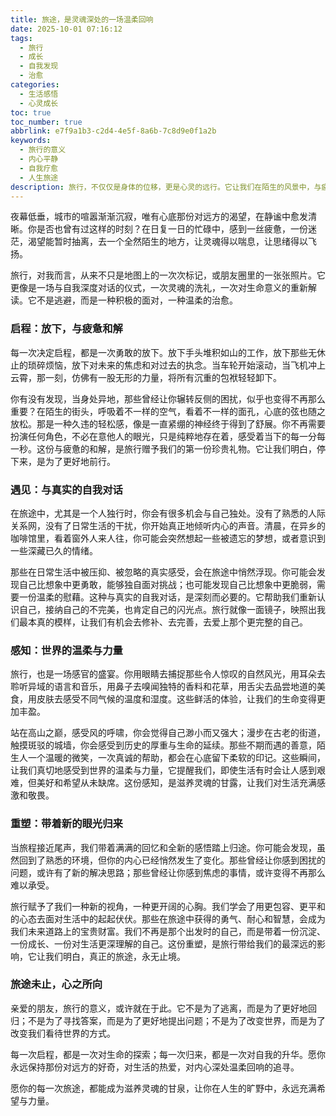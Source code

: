 ```yaml
---
title: 旅途，是灵魂深处的一场温柔回响
date: 2025-10-01 07:16:12
tags:
  - 旅行
  - 成长
  - 自我发现
  - 治愈
categories:
  - 生活感悟
  - 心灵成长
toc: true
toc_number: true
abbrlink: e7f9a1b3-c2d4-4e5f-8a6b-7c8d9e0f1a2b
keywords:
  - 旅行的意义
  - 内心平静
  - 自我疗愈
  - 人生旅途
description: 旅行，不仅仅是身体的位移，更是心灵的远行。它让我们在陌生的风景中，与疲惫和解，与真实的自我对话，感知世界的温柔与力量，最终带着新的眼光，重塑归来。这是一场灵魂深处的温柔回响，一次关于放下、遇见、感知与重塑的生命体验。
---
```


夜幕低垂，城市的喧嚣渐渐沉寂，唯有心底那份对远方的渴望，在静谧中愈发清晰。你是否也曾有过这样的时刻？在日复一日的忙碌中，感到一丝疲惫，一份迷茫，渴望能暂时抽离，去一个全然陌生的地方，让灵魂得以喘息，让思绪得以飞扬。

旅行，对我而言，从来不只是地图上的一次次标记，或朋友圈里的一张张照片。它更像是一场与自我深度对话的仪式，一次灵魂的洗礼，一次对生命意义的重新解读。它不是逃避，而是一种积极的面对，一种温柔的治愈。

### 启程：放下，与疲惫和解

每一次决定启程，都是一次勇敢的放下。放下手头堆积如山的工作，放下那些无休止的琐碎烦恼，放下对未来的焦虑和对过去的执念。当车轮开始滚动，当飞机冲上云霄，那一刻，仿佛有一股无形的力量，将所有沉重的包袱轻轻卸下。

你有没有发现，当身处异地，那些曾经让你辗转反侧的困扰，似乎也变得不再那么重要？在陌生的街头，呼吸着不一样的空气，看着不一样的面孔，心底的弦也随之放松。那是一种久违的轻松感，像是一直紧绷的神经终于得到了舒展。你不再需要扮演任何角色，不必在意他人的眼光，只是纯粹地存在着，感受着当下的每一分每一秒。这份与疲惫的和解，是旅行赠予我们的第一份珍贵礼物。它让我们明白，停下来，是为了更好地前行。

### 遇见：与真实的自我对话

在旅途中，尤其是一个人独行时，你会有很多机会与自己独处。没有了熟悉的人际关系网，没有了日常生活的干扰，你开始真正地倾听内心的声音。清晨，在异乡的咖啡馆里，看着窗外人来人往，你可能会突然想起一些被遗忘的梦想，或者意识到一些深藏已久的情绪。

那些在日常生活中被压抑、被忽略的真实感受，会在旅途中悄然浮现。你可能会发现自己比想象中更勇敢，能够独自面对挑战；也可能发现自己比想象中更脆弱，需要一份温柔的慰藉。这种与真实的自我对话，是深刻而必要的。它帮助我们重新认识自己，接纳自己的不完美，也肯定自己的闪光点。旅行就像一面镜子，映照出我们最本真的模样，让我们有机会去修补、去完善，去爱上那个更完整的自己。

### 感知：世界的温柔与力量

旅行，也是一场感官的盛宴。你用眼睛去捕捉那些令人惊叹的自然风光，用耳朵去聆听异域的语言和音乐，用鼻子去嗅闻独特的香料和花草，用舌尖去品尝地道的美食，用皮肤去感受不同气候的温度和湿度。这些鲜活的体验，让我们的生命变得更加丰盈。

站在高山之巅，感受风的呼啸，你会觉得自己渺小而又强大；漫步在古老的街道，触摸斑驳的城墙，你会感受到历史的厚重与生命的延续。那些不期而遇的善意，陌生人一个温暖的微笑，一次真诚的帮助，都会在心底留下柔软的印记。这些瞬间，让我们真切地感受到世界的温柔与力量，它提醒我们，即使生活有时会让人感到艰难，但美好和希望从未缺席。这份感知，是滋养灵魂的甘露，让我们对生活充满感激和敬畏。

### 重塑：带着新的眼光归来

当旅程接近尾声，我们带着满满的回忆和全新的感悟踏上归途。你可能会发现，虽然回到了熟悉的环境，但你的内心已经悄然发生了变化。那些曾经让你感到困扰的问题，或许有了新的解决思路；那些曾经让你感到焦虑的事情，或许变得不再那么难以承受。

旅行赋予了我们一种新的视角，一种更开阔的心胸。我们学会了用更包容、更平和的心态去面对生活中的起起伏伏。那些在旅途中获得的勇气、耐心和智慧，会成为我们未来道路上的宝贵财富。我们不再是那个出发时的自己，而是带着一份沉淀、一份成长、一份对生活更深理解的自己。这份重塑，是旅行带给我们的最深远的影响，它让我们明白，真正的旅途，永无止境。

### 旅途未止，心之所向

亲爱的朋友，旅行的意义，或许就在于此。它不是为了逃离，而是为了更好地回归；不是为了寻找答案，而是为了更好地提出问题；不是为了改变世界，而是为了改变我们看待世界的方式。

每一次启程，都是一次对生命的探索；每一次归来，都是一次对自我的升华。愿你永远保持那份对远方的好奇，对生活的热爱，对内心深处温柔回响的追寻。

愿你的每一次旅途，都能成为滋养灵魂的甘泉，让你在人生的旷野中，永远充满希望与力量。
